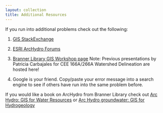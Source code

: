 ```yaml
---
layout: collection
title: Additional Resources
---
```



If you run into additional problems check out the following:

1. [GIS StackExchange](http://gis.stackexchange.com/tags)

2. [ESRI ArcHydro Forums](https://geonet.esri.com/community/gis/solutions/arc-hydro/content)

3. [Branner Library GIS Workshop page](https://sites.google.com/site/advancedgistanford/courses/giswatersheddelineation)
Note: Previous presentations by Patricia Carbajales for CEE 166A/266A Watershed Delineation are hosted here!

4. Google is your friend. Copy/paste your error message into a search engine to see if others have run into the same problem before.


If you would like a book on ArcHydro from Branner Library check out [Arc Hydro: GIS for Water Resources](http://searchworks.stanford.edu/view/4816454) or [Arc Hydro groundwater: GIS for Hydrogeology](http://searchworks.stanford.edu/view/9437521)

